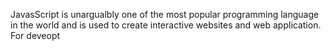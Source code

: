 JavasScript is unargualbly one  of the most popular programming language in the world and is used to create interactive websites and web application. For deveopt